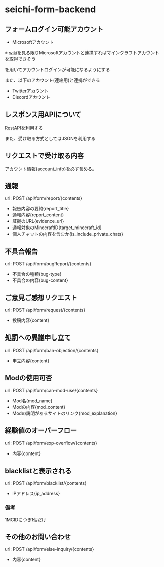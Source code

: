 # seichi-form-backend
 ## フォームログイン可能アカウント
 - Microsoftアカウント

 ※ [wiki](https://wiki.vg/Microsoft_Authentication_Scheme)を見る限りMicrosoftアカウントと連携すればマインクラフトアカウントを取得できそう

 を用いてアカウントログインが可能になるようにする
 
 また、以下のアカウント(連絡用)と連携ができる
 - Twitterアカウント
 - Discordアカウント

 ## レスポンス用APIについて
 RestAPIを利用する

 また、受け取る方式としてはJSONを利用する

 ## リクエストで受け取る内容
 アカウント情報{account_info}を必ず含める。

 ## 通報
 url: POST /api/form/report/{contents}
 
 - 報告内容の要約{report_title}
 - 通報内容{report_content}
 - 証拠のURL{evidence_url}
 - 通報対象のMinecraftID{target_minecraft_id}
 - 個人チャットの内容を含むか{is_include_private_chats}

 ## 不具合報告
  url: POST /api/form/bugReport/{contents}

 - 不具合の種類{bug-type}
 - 不具合の内容{bug-content}

## ご意見ご感想リクエスト
 url: POST /api/form/request/{contents}

- 投稿内容{content}

## 処罰への異議申し立て
url: POST /api/form/ban-objection/{contents}

- 申立内容{content}

## Modの使用可否
url: POST /api/form/can-mod-use/{contents}

- Mod名{mod_name}
- Modの内容{mod_content}
- Modの説明があるサイトのリンク{mod_explanation}

## 経験値のオーバーフロー
url: POST /api/form/exp-overflow/{contents}

- 内容{content}

## blacklistと表示される
url: POST /api/form/blacklist/{contents}

- IPアドレス{ip_address}

### 備考
1MCIDにつき1個だけ

## その他のお問い合わせ
url: POST /api/form/else-inquiry/{contents}

- 内容{content}